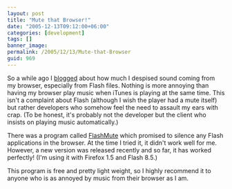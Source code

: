 ```yaml
---
layout: post
title: "Mute that Browser!"
date: "2005-12-13T09:12:00+06:00"
categories: [development]
tags: []
banner_image: 
permalink: /2005/12/13/Mute-that-Browser
guid: 969
---
```


So a while ago I <a href="http://ray.camdenfamily.com/index.cfm?mode=entry&entry=6BD00244-E74B-E846-410B782C9DF16813">blogged</a> about how much I despised sound coming from my browser, especially from Flash files. Nothing is more annoying than having my browser play music when iTunes is playing at the same time. This isn't a complaint about Flash (although I wish the player had a mute itself) but rather developers who somehow feel the need to assault my ears with crap. (To be honest, it's probably not the developer but the client who insists on playing music automatically.)
<!--more-->
There was a program called <a href="http://www.indev.no/">FlashMute</a> which promised to silence any Flash applications in the browser. At the time I tried it, it didn't work well for me. However, a new version was released recently and so far, it has worked perfectly! (I'm using it with Firefox 1.5 and Flash 8.5.)

This program is free and pretty light weight, so I highly recommend it to anyone who is as annoyed by music from their browser as I am.